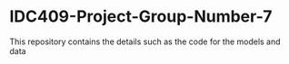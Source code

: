 # IDC409-Project-Group-Number-7
This repository contains the details such as the code for the models and data
